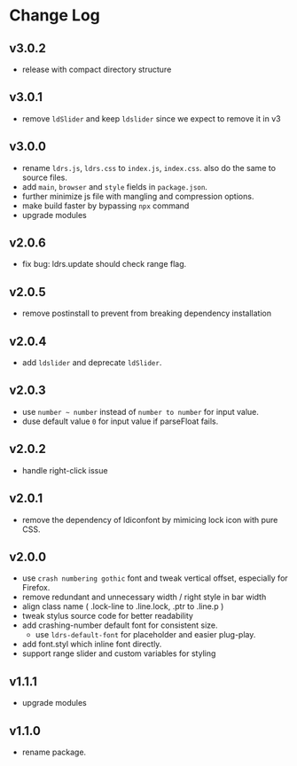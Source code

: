 # Change Log

## v3.0.2

 - release with compact directory structure


## v3.0.1

 - remove `ldSlider` and keep `ldslider` since we expect to remove it in v3


## v3.0.0

 - rename `ldrs.js`, `ldrs.css` to `index.js`, `index.css`. also do the same to source files.
 - add `main`, `browser` and `style` fields in `package.json`.
 - further minimize js file with mangling and compression options.
 - make build faster by bypassing `npx` command
 - upgrade modules


## v2.0.6

 - fix bug: ldrs.update should check range flag.


## v2.0.5

 - remove postinstall to prevent from breaking dependency installation


## v2.0.4

 - add `ldslider` and deprecate `ldSlider`.


## v2.0.3

 - use `number ~ number` instead of `number to number` for input value.
 - duse default value `0` for input value if parseFloat fails.


## v2.0.2

 - handle right-click issue


## v2.0.1

 - remove the dependency of ldiconfont by mimicing lock icon with pure CSS.


## v2.0.0

 - use `crash numbering gothic` font and tweak vertical offset, especially for Firefox.
 - remove redundant and unnecessary width / right style in bar width
 - align class name ( .lock-line to .line.lock, .ptr to .line.p )
 - tweak stylus source code for better readability
 - add crashing-number default font for consistent size.
   - use `ldrs-default-font` for placeholder and easier plug-play.
 - add font.styl which inline font directly.
 - support range slider and custom variables for styling


## v1.1.1

 - upgrade modules


## v1.1.0

 - rename package.
